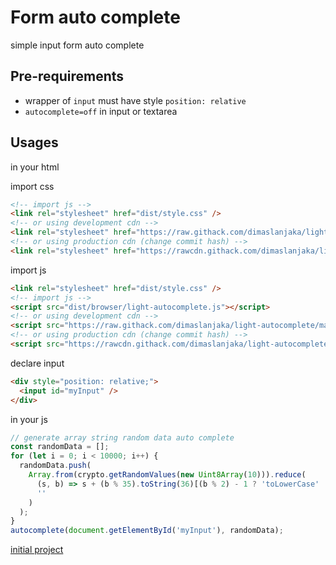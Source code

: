 # Form auto complete

simple input form auto complete

## Pre-requirements
- wrapper of `input` must have style `position: relative`
- `autocomplete=off` in input or textarea
<!-- - `data-autocomplete='[json array]'` in input or textarea -->

## Usages

in your html

import css

```html
<!-- import js -->
<link rel="stylesheet" href="dist/style.css" />
<!-- or using development cdn -->
<link rel="stylesheet" href="https://raw.githack.com/dimaslanjaka/light-autocomplete/master/dist/style.css" />
<!-- or using production cdn (change commit hash) -->
<link rel="stylesheet" href="https://rawcdn.githack.com/dimaslanjaka/light-autocomplete/6dab56fc3fdcb5be2c96b4ed3aa7bf5ba1ca2921/dist/style.css" />
```

import js

```html
<link rel="stylesheet" href="dist/style.css" />
<!-- import js -->
<script src="dist/browser/light-autocomplete.js"></script>
<!-- or using development cdn -->
<script src="https://raw.githack.com/dimaslanjaka/light-autocomplete/master/dist/browser/light-autocomplete.min.js"></script>
<!-- or using production cdn (change commit hash) -->
<script src="https://rawcdn.githack.com/dimaslanjaka/light-autocomplete/6dab56fc3fdcb5be2c96b4ed3aa7bf5ba1ca2921/dist/browser/light-autocomplete.min.js"></script>
```

declare input

```html
<div style="position: relative;">
  <input id="myInput" />
</div>
```

in your js

```js
// generate array string random data auto complete
const randomData = [];
for (let i = 0; i < 10000; i++) {
  randomData.push(
    Array.from(crypto.getRandomValues(new Uint8Array(10))).reduce(
      (s, b) => s + (b % 35).toString(36)[(b % 2) - 1 ? 'toLowerCase' : 'toUpperCase'](),
      ''
    )
  );
}
autocomplete(document.getElementById('myInput'), randomData);
```

[initial project](https://codepen.io/dimaslanjaka/pen/MWxqJRX?editors=1010)